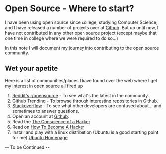 # Open Source - Where to start?

I have been using open source since college, studying Computer Science, and I have released a number of projects over at [Github](http://github.com/ayoayco). But up until now, I have not contributed in any other open source project (except maybe that one time in college where we were required to do so...)

In this note I will document my journey into contributing to the open source community.


## Wet your apetite

Here is a list of communities/places I have found over the web where I get my interest in open source all fired up.

1. [Reddit's r/opensource](https://www.reddit.com/r/opensource/) - To see what's the latest in the community.
2. [Github Trending](https://play.google.com/store/apps/details?id=com.rubik.github) - To browse through interesting repositories in Github.
3. [Stackoverflow](https://stackoverflow.com) - To see what other developers are confused about... and sometimes to answer questions.
4. Open an account at [Github](https://github.com).
5. Read the [The Conscience of a Hacker](http://www.phrack.org/issues/7/3.html)
6. Read on [How To Become A Hacker](http://catb.org/%7Eesr/faqs/hacker-howto.html)
7. Install and play with a linux distribution (Ubuntu is a good starting point for me) [Ubuntu Homepage](https://ubuntu.com)

-- To be Continued --

